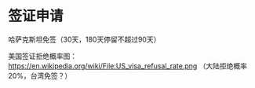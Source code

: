 # 签证申请

哈萨克斯坦免签（30天，180天停留不超过90天）







美国签证拒绝概率图：https://en.wikipedia.org/wiki/File:US_visa_refusal_rate.png （大陆拒绝概率20%，台湾免签？）
